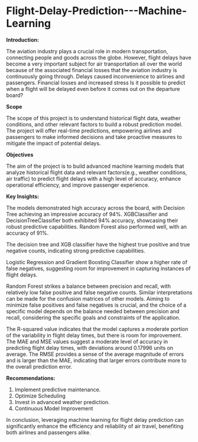 # Flight-Delay-Prediction---Machine-Learning

**Introduction:**

The aviation industry plays a crucial role in modern transportation, connecting people and goods across the globe. However, flight delays have become a very important subject for air transportation all over the world because of the associated financial losses that the aviation industry is continuously going through.
Delays caused inconvenience to airlines and passengers. Financial losses and increased stress
Is it possible to predict when a flight will be delayed even before it comes out on the departure board?

**Scope**

The scope of this project is to understand historical flight data, weather conditions, and other relevant factors to build a robust prediction model. The project will offer real-time predictions, empowering airlines and passengers to make informed decisions and take proactive measures to mitigate the impact of potential delays.

**Objectives**

The aim of the project is to build advanced machine learning models that analyze historical flight data and relevant factors(e.g., weather conditions, air traffic) to predict flight delays with a high level of accuracy, enhance operational efficiency, and improve passenger experience.

**Key Insights:**

The models demonstrated high accuracy across the board, with Decision Tree achieving an impressive accuracy of 94%. XGBClassifier and DecisionTreeClassifier both exhibited 94% accuracy, showcasing their robust predictive capabilities. Random Forest also performed well, with an accuracy of 91%.

The decision tree and XGB classifier have the highest true positive and true negative counts, indicating strong predictive capabilities.

Logistic Regression and Gradient Boosting Classifier show a higher rate of false negatives, suggesting room for improvement in capturing instances of flight delays.

Random Forest strikes a balance between precision and recall, with relatively low false positive and false negative counts.
Similar interpretations can be made for the confusion matrices of other models. Aiming to minimize false positives and false negatives is crucial, and the choice of a specific model depends on the balance needed between precision and recall, considering the specific goals and constraints of the application.

The R-squared value indicates that the model captures a moderate portion of the variability in flight delay times, but there is room for improvement.
The MAE and MSE values suggest a moderate level of accuracy in predicting flight delay times, with deviations around 0.17996 units on average.
The RMSE provides a sense of the average magnitude of errors and is larger than the MAE, indicating that larger errors contribute more to the overall prediction error.

**Recommendations:**

1. Implement predictive maintenance.
2. Optimize Scheduling
3. Invest in advanced weather prediction.
4. Continuous Model Improvement

In conclusion, leveraging machine learning for flight delay prediction can significantly enhance the efficiency and reliability of air travel, benefiting both airlines and passengers alike.
